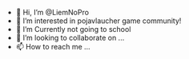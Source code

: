 - 👋 Hi, I’m @LiemNoPro
- 👀 I’m interested in pojavlaucher game community!
- 🌱 I’m Currently not going to school 
- 💞️ I’m looking to collaborate on ...
- 📫 How to reach me ...

<!---
LiemNoPro/LiemNoPro is a ✨ special ✨ repository because its `README.md` (this file) appears on your GitHub profile.
You can click the Preview link to take a look at your changes.
--->
